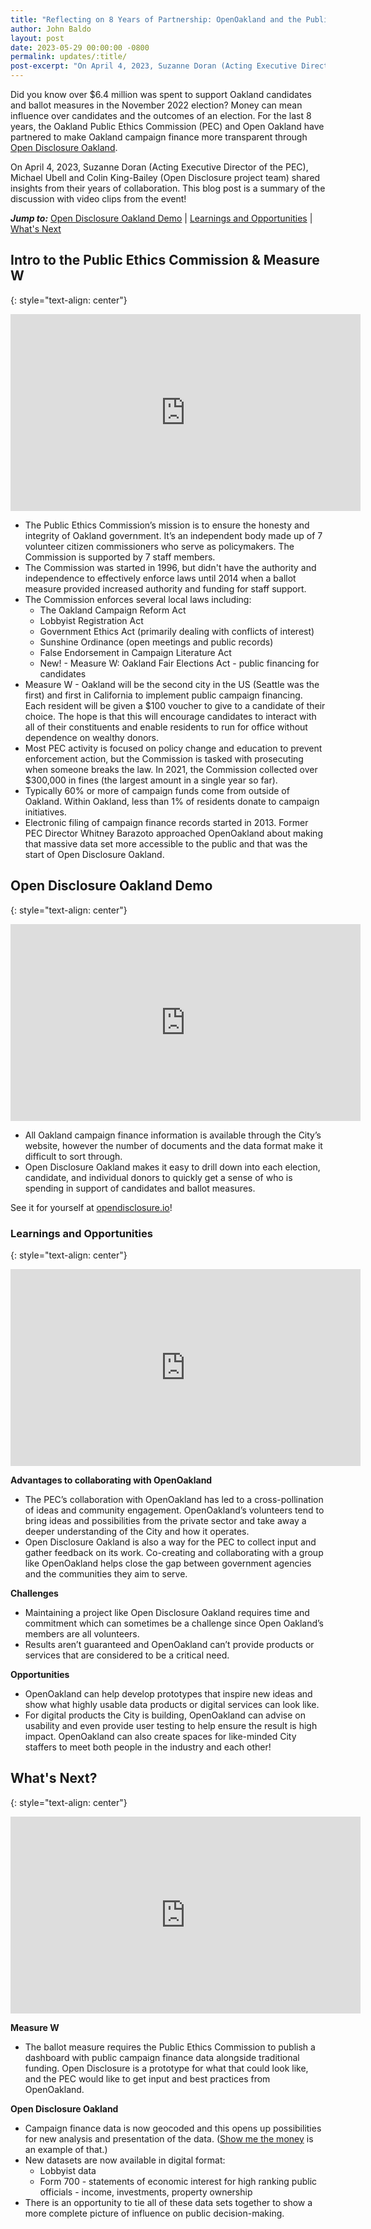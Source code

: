 ```yaml
---
title: "Reflecting on 8 Years of Partnership: OpenOakland and the Public Ethics Commission"
author: John Baldo
layout: post
date: 2023-05-29 00:00:00 -0800
permalink: updates/:title/
post-excerpt: "On April 4, 2023, Suzanne Doran (Acting Executive Director of the PEC), Michael Ubell and Colin King-Bailey (Open Disclosure project team) shared insights from their years of collaboration. This blog post is a summary of the discussion with video clips from the event!"
---
```


Did you know over $6.4 million was spent to support Oakland candidates and ballot measures in the November 2022 election? Money can mean influence over candidates and the outcomes of an election. For the last 8 years, the Oakland Public Ethics Commission (PEC) and Open Oakland have partnered to make Oakland campaign finance more transparent through [Open Disclosure Oakland](http://opendisclosureoakland.org).

On April 4, 2023, Suzanne Doran (Acting Executive Director of the PEC), Michael Ubell and Colin King-Bailey (Open Disclosure project team) shared insights from their years of collaboration. This blog post is a summary of the discussion with video clips from the event!

***Jump to:***
[Open Disclosure Oakland Demo](#open-disclosure-oakland-demo) | [Learnings and Opportunities](#learnings-and-opportunities) | [What's Next](#whats-next)


## Intro to the Public Ethics Commission & Measure W

{: style="text-align: center"}
<div><iframe width="560" height="315" src="https://www.youtube-nocookie.com/embed/jHs9xfgdv2I" title="YouTube video player" frameborder="0" allow="accelerometer; autoplay; clipboard-write; encrypted-media; gyroscope; picture-in-picture; web-share" allowfullscreen></iframe></div>

- The Public Ethics Commission’s mission is to ensure the honesty and integrity of Oakland government. It’s an independent body made up of 7 volunteer citizen commissioners who serve as policymakers. The Commission is supported by 7 staff members.
- The Commission was started in 1996, but didn't have the authority and independence to effectively enforce laws until 2014 when a ballot measure provided increased authority and funding for staff support.
- The Commission enforces several local laws including:
	- The Oakland Campaign Reform Act
	- Lobbyist Registration Act
	- Government Ethics Act (primarily dealing with conflicts of interest)
	- Sunshine Ordinance (open meetings and public records)
	- False Endorsement in Campaign Literature Act
	- New! - Measure W: Oakland Fair Elections Act - public financing for candidates
- Measure W - Oakland will be the second city in the US (Seattle was the first) and first in California to implement public campaign financing. Each resident will be given a $100 voucher to give to a candidate of their choice. The hope is that this will encourage candidates to interact with all of their constituents and enable residents to run for office without dependence on wealthy donors.
- Most PEC activity is focused on policy change and education to prevent enforcement action, but the Commission is tasked with prosecuting when someone breaks the law. In 2021, the Commission collected over $300,000 in fines (the largest amount in a single year so far).
- Typically 60% or more of campaign funds come from outside of Oakland. Within Oakland, less than 1% of residents donate to campaign initiatives.
- Electronic filing of campaign finance records started in 2013. Former PEC Director Whitney Barazoto approached OpenOakland about making that massive data set more accessible to the public and that was the start of Open Disclosure Oakland.

## Open Disclosure Oakland Demo

{: style="text-align: center"}
<div><iframe width="560" height="315" src="https://www.youtube-nocookie.com/embed/Zl0i8UwJUBI" title="YouTube video player" frameborder="0" allow="accelerometer; autoplay; clipboard-write; encrypted-media; gyroscope; picture-in-picture; web-share" allowfullscreen></iframe></div>

- All Oakland campaign finance information is available through the City’s website, however the number of documents and the data format make it difficult to sort through.
- Open Disclosure Oakland makes it easy to drill down into each election, candidate, and individual donors to quickly get a sense of who is spending in support of candidates and ballot measures.

See it for yourself at [opendisclosure.io](https://www.opendisclosure.io)!

### Learnings and Opportunities

{: style="text-align: center"}
<div><iframe width="560" height="315" src="https://www.youtube-nocookie.com/embed/QbPUq6YszuI" title="YouTube video player" frameborder="0" allow="accelerometer; autoplay; clipboard-write; encrypted-media; gyroscope; picture-in-picture; web-share" allowfullscreen></iframe></div>

**Advantages to collaborating with OpenOakland**
- The PEC’s collaboration with OpenOakland has led to a cross-pollination of ideas and community engagement. OpenOakland’s volunteers tend to bring ideas and possibilities from the private sector and take away a deeper understanding of the City and how it operates.
- Open Disclosure Oakland is also a way for the PEC to collect input and gather feedback on its work. Co-creating and collaborating with a group like OpenOakland helps close the gap between government agencies and the communities they aim to serve.

**Challenges**
- Maintaining a project like Open Disclosure Oakland requires time and commitment which can sometimes be a challenge since Open Oakland’s members are all volunteers.
- Results aren’t guaranteed and OpenOakland can’t provide products or services that are considered to be a critical need.

**Opportunities**
- OpenOakland can help develop prototypes that inspire new ideas and show what highly usable data products or digital services can look like.
- For digital products the City is building, OpenOakland can advise on usability and even provide user testing to help ensure the result is high impact.
OpenOakland can also create spaces for like-minded City staffers to meet both people in the industry and each other!

## What's Next?

{: style="text-align: center"}
<div><iframe width="560" height="315" src="https://www.youtube-nocookie.com/embed/75xidD86YD4" title="YouTube video player" frameborder="0" allow="accelerometer; autoplay; clipboard-write; encrypted-media; gyroscope; picture-in-picture; web-share" allowfullscreen></iframe></div>

**Measure W**

- The ballot measure requires the Public Ethics Commission to publish a dashboard with public campaign finance data alongside traditional funding. Open Disclosure is a prototype for what that could look like, and the PEC would like to get input and best practices from OpenOakland.

**Open Disclosure Oakland**

- Campaign finance data is now geocoded and this opens up possibilities for new analysis and presentation of the data. ([Show me the money](https://data.oaklandca.gov/campaign_finance/contribution?electionYear=2023) is an example of that.)
- New datasets are now available in digital format:
	- Lobbyist data
	- Form 700 - statements of economic interest for high ranking public officials - income, investments, property ownership
- There is an opportunity to tie all of these data sets together to show a more complete picture of influence on public decision-making.
